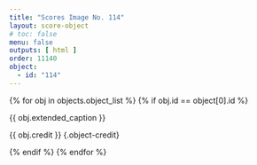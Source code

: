 ```yaml
---
title: "Scores Image No. 114"
layout: score-object
# toc: false
menu: false
outputs: [ html ]
order: 11140
object:
  - id: "114"
---
```


{% for obj in objects.object_list %}
{% if obj.id == object[0].id %}

{{ obj.extended_caption }}

{{ obj.credit }} {.object-credit}

{% endif %}
{% endfor %}
